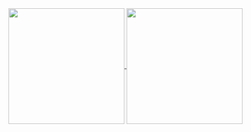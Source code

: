 <div>
  <a href="https://github.com/ArthurFQT">  
    <img align="center" height="230em" src="https://github-readme-stats.vercel.app/api?username=ArthurFQT&rank_icon=github&theme=dracula&hide_border=true"/>
    <img align="center" height="230em" src="https://github-readme-stats.vercel.app/api/top-langs/?username=ArthurFQT&layout=donut&langs_count=7&theme=dracula&hide_border=true"/>
  </a>
</div>
